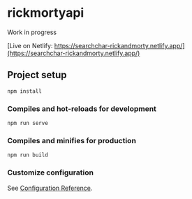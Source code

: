 # rickmortyapi

Work in progress

[Live on Netlify: https://searchchar-rickandmorty.netlify.app/](https://searchchar-rickandmorty.netlify.app/)


## Project setup
```
npm install
```

### Compiles and hot-reloads for development
```
npm run serve
```

### Compiles and minifies for production
```
npm run build
```

### Customize configuration
See [Configuration Reference](https://cli.vuejs.org/config/).

